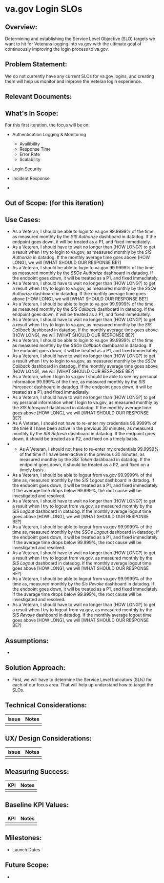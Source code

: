 # va.gov Login SLOs

## Overview: 
Determining and establishing the Service Level Objective (SLO) targets we want to hit for Veterans logging into va.gov with the ultimate goal of continuously improving the login process to va.gov.

## Problem Statement: 
We do not currently have any current SLOs for va.gov logins, and creating them will help us monitor and improve the Veteran login experience.

## Relevant Documents:

## What's In Scope: 
For this first iteration, the focus will be on:
* Authentication Logging & Monitoring
  * Availibility
  * Response Time
  * Error Rate
  * Scalability
* Login Security
* Incident Response

* 
## Out of Scope: (for this iteration)


## Use Cases:
- As a Veteran, I should be able to login to va.gov 99.9999% of the time, as measured monthly by the _SIS Authorize_ dashboard in datadog. If the endpoint goes down, it will be treated as a P1, and fixed immediately.
- As a Veteran, I should have to wait no longer than [HOW LONG?] to get a result when I try to login to va.gov, as measured monthly by the _SIS Authorize_ in datadog. If the monthly average time goes above [HOW LONG], we will [WHAT SHOULD OUR RESPONSE BE?]
- As a Veteran, I should be able to login to va.gov 99.9999% of the time, as measured monthly by the _SSOe Authorize_ dashboard in datadog. If the endpoint goes down, it will be treated as a P1, and fixed immediately.
- As a Veteran, I should have to wait no longer than [HOW LONG?] to get a result when I try to login to va.gov, as measured monthly by the _SSOe Authorize_ dashboard in datadog. If the monthly average time goes above [HOW LONG], we will [WHAT SHOULD OUR RESPONSE BE?]
- As a Veteran, I should be able to login to va.gov 99.9999% of the time, as measured monthly by the _SIS Callback_ dashboard in datadog. If the endpoint goes down, it will be treated as a P1, and fixed immediately.
- As a Veteran, I should have to wait no longer than [HOW LONG?] to get a result when I try to login to va.gov, as measured monthly by the _SIS Callback_ dashboard in datadog. If the monthly average time goes above [HOW LONG], we will [WHAT SHOULD OUR RESPONSE BE?]
- As a Veteran, I should be able to login to va.gov 99.9999% of the time, as measured monthly by the _SSOe Callback_ dashboard in datadog. If the endpoint goes down, it will be treated as a P1, and fixed immediately.
- As a Veteran, I should have to wait no longer than [HOW LONG?] to get a result when I try to login to va.gov, as measured monthly by the _SSOe Callback_ dashboard in datadog. If the monthly average time goes above [HOW LONG], we will [WHAT SHOULD OUR RESPONSE BE?]
- As a Veteran, when I login to va.gov I should be able to see my personal information 99.999% of the time, as measured monthly by the _SIS Introspect_ dashboard in datadog. If the endpoint goes down, it will be treated as a P1, and fixed immediately.
- As a Veteran, I should have to wait no longer than [HOW LONG?] to get my personal information when I login to va.gov, as measured monthly by the _SIS Introspect_ dashboard in datadog. If the monthly average time goes above [HOW LONG], we will [WHAT SHOULD OUR RESPONSE BE?]
- As A Veteran, I should not have to re-enter my credentials 99.9999% of the time if I have been active in the previous 30 minutes, as measured monthly by the _SIS Refresh_ dashboard in datadog. If the endpoint goes down, it should be treated as a P2, and fixed on a timely basis.
- - As A Veteran, I should not have to re-enter my credentials 99.9999% of the time if I have been active in the previous 30 minutes, as measured monthly by the _SIS Token_ dashboard in datadog. If the endpoint goes down, it should be treated as a P2, and fixed on a timely basis.
- As a Veteran, I should be able to logout from va.gov 99.9999% of the time as, measured monthly by the _SIS Logout_ dashboard in datadog. If the endpoint goes down, it will be treated as a P1, and fixed immediately. If the average time drops below 99.999%, the root cause will be investigated and resolved.
- As a Veteran, I should have to wait no longer than [HOW LONG?] to get a result when I try to logout from va.gov, as measured monthly by the _SIS Logout_ dashboard in datadog. If the monthly average logout time goes above [HOW LONG], we will [WHAT SHOULD OUR RESPONSE BE?]
- As a Veteran, I should be able to logout from va.gov 99.9999% of the time as, measured monthly by the _SSOe Logout_ dashboard in datadog. If the endpoint goes down, it will be treated as a P1, and fixed immediately. If the average time drops below 99.999%, the root cause will be investigated and resolved.
- As a Veteran, I should have to wait no longer than [HOW LONG?] to get a result when I try to logout from va.gov, as measured monthly by the _SIS Logout_ dashboard in datadog. If the monthly average logout time goes above [HOW LONG], we will [WHAT SHOULD OUR RESPONSE BE?]
- As a Veteran, I should be able to logout from va.gov 99.9999% of the time as, measured monthly by the _Sis Revoke_ dashboard in datadog. If the endpoint goes down, it will be treated as a P1, and fixed immediately. If the average time drops below 99.999%, the root cause will be investigated and resolved.
- As a Veteran, I should have to wait no longer than [HOW LONG?] to get a result when I try to logout from va.gov, as measured monthly by the _SIS Revoke_ dashboard in datadog. If the monthly average logout time goes above [HOW LONG], we will [WHAT SHOULD OUR RESPONSE BE?]

## Assumptions:
* 

## Solution Approach: 
* First, we will have to determine the Service Level Indicators (SLIs) for each of our focus area. That will help up understand how to target the SLOs.
  
## Technical Considerations:
| Issue         | Notes         | 
| ------------- |:-------------:| 
| |               |

## UX/ Design Considerations:
| Issue         | Notes         | 
| ------------- |:-------------:| 
|  |               |


## Measuring Success:
| KPI           | Notes         | 
| ------------- |:-------------:| 
| |               |


## Baseline KPI Values:
| KPI           | Notes         | 
| ------------- |:-------------:| 
|  |               |


## Milestones:
* Launch Dates


## Future Scope:
* 
